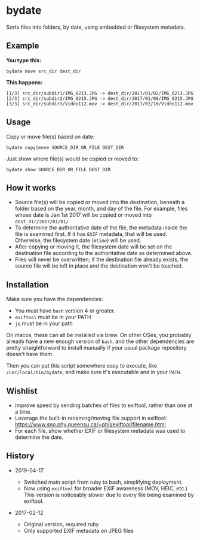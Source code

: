 # bydate

Sorts files into folders, by date, using embedded or filesystem metadata.

## Example

**You type this:**

```
bydate move src_dir dest_dir
```

**This happens:**

```
[1/3] src_dir/subdir1/IMG_0213.JPG -> dest_dir/2017/01/02/IMG_0213.JPG
[2/3] src_dir/subdir2/IMG_0215.JPG -> dest_dir/2017/01/08/IMG_0215.JPG
[3/3] src_dir/subdir3/Video112.mov -> dest_dir/2017/02/10/Video112.mov
```

## Usage

Copy or move file(s) based on date:

```
bydate copy|move SOURCE_DIR_OR_FILE DEST_DIR
```

Just show where file(s) would be copied or moved to:

```
bydate show SOURCE_DIR_OR_FILE DEST_DIR
```

## How it works

* Source file(s) will be copied or moved into the destination,
  beneath a folder based on the year, month, and day of the file.
  For example, files whose date is Jan 1st 2017 will be copied or moved
  into `dest_dir/2017/01/01/`
* To determine the authoritative date of the file, the metadata inside
  the file is examined first. If it has `EXIF` metadata, that will be used.
  Otherwise, the filesystem date (`mtime`) will be used.
* After copying or moving it, the filesystem date will be set
  on the destination file according to the authoritative date as
  determined above.
* Files will never be overwritten; if the destination file already
  exists, the source file will be left in place and the destination
  won't be touched.

## Installation

Make sure you have the dependencies:

* You must have `bash` version 4 or greater.
* `exiftool` must be in your PATH
* `jq` must be in your path

On macos, these can all be installed via brew. On other OSes, you
probably already have a new enough version of `bash`, and the
other dependencies are pretty straightforward to install manually
if your usual package repository doesn't have them.

Then you can put this script somewhere easy to execute, like
`/usr/local/bin/bydate`, and make sure it's executable and in your
`PATH`.

## Wishlist

* Improve speed by sending batches of files to exiftool, rather
  than one at a time.
* Leverage the built-in renaming/moving file support in
  exiftool: https://www.sno.phy.queensu.ca/~phil/exiftool/filename.html
* For each file, show whether EXIF or filesystem metadata was used
  to determine the date.

## History

* 2019-04-17
  - Switched main script from ruby to bash, simplifying deployment.
  - Now using `exiftool` for broader EXIF awareness (MOV, HEIC, etc.)
    This version is noticeably slower due to every file being
    examined by exiftool.

* 2017-02-12
  - Original version, required ruby
  - Only supported EXIF metadata on JPEG files
